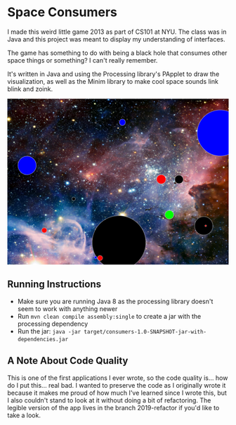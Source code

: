 # Space Consumers 

I made this weird little game 2013 as part of CS101 at NYU. The class was in Java and this project was meant to display my understanding of interfaces.

The game has something to do with being a black hole that consumes other space things or something? I can't really remember.

It's written in Java and using the Processing library's PApplet to draw the visualization, as well as the Minim library to make cool space sounds link blink and zoink.

![Moving Triangles](lib/space-ballz.png)

## Running Instructions
- Make sure you are running Java 8 as the processing library doesn't seem to work with anything newer
- Run `mvn clean compile assembly:single` to create a jar with the processing dependency
- Run the jar: `java -jar target/consumers-1.0-SNAPSHOT-jar-with-dependencies.jar`

## A Note About Code Quality

This is one of the first applications I ever wrote, so the code quality is... how do I put this... real bad. I wanted to preserve the code as I originally wrote it because it makes me proud of how much I've learned since I wrote this, but I also couldn't stand to look at it without doing a bit of refactoring. The legible version of the app lives in the branch 2019-refactor if you'd like to take a look.

